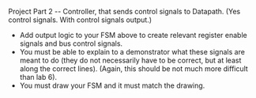 Project Part 2 -- Controller, that sends control signals to Datapath. (Yes control signals. With control signals output.)
- Add output logic to your FSM above to create relevant register enable signals and bus control signals. 
- You must be able to explain to a demonstrator what these signals are meant to do (they do not necessarily have to be correct, but at least along the correct lines). (Again, this
should be not much more difficult than lab 6). 
- You must draw your FSM and it must match the drawing.